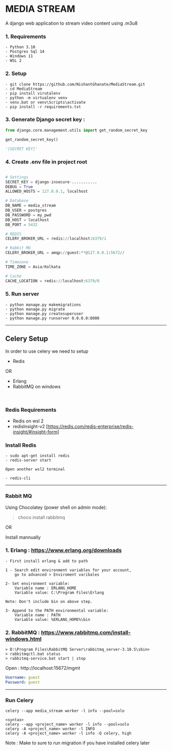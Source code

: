 # MEDIA STREAM

A django web application to stream video content using .m3u8 


### 1. Requirements
```
- Python 3.10
- Postgres Sql 14
- Windows 11
- WSL 2
```

### 2. Setup 
```
- git clone https://github.com/NishantGhanate/MediaStream.git
- cd MediaStream
- pip install virutalenv
- python -m virtualenv venv
- venv.bat or venv\Scripts\activate
- pip install -r requirements.txt 
```

### 3. Generate Django secret key :
```python
from django.core.management.utils import get_random_secret_key

get_random_secret_key()

'[SECRET KEY]'
```

### 4. Create .env file in project root
```python

# Settings
SECRET_KEY = django-insecure-...........
DEBUG = True
ALLOWED_HOSTS = 127.0.0.1, localhost

# Database
DB_NAME = media_stream
DB_USER = postgres
DB_PASSWORD = my_pwd
DB_HOST = localhost
DB_PORT = 5432

# REDIS
CELERY_BROKER_URL = redis://localhost:6379/1

# Rabbit MQ
CELERY_BROKER_URL = amqp://guest:**@127.0.0.1:5672//

# Timezone 
TIME_ZONE = Asia/Kolkata

# Cache
CACHE_LOCATION = redis://localhost:6379/0
```

### 5. Run server
```
- python manage.py makemigrations
- python manage.py migrate
- python manage.py createsuperuser
- python manage.py runserver 0.0.0.0:8000
```

<hr>

## Celery Setup 

In order to use celery we need to setup 

- Redis

OR 

- Erlang
- RabbitMQ on windows 

<br>

### Redis Requirements

- Redis on wsl 2
- redisInsight-v2 [https://redis.com/redis-enterprise/redis-insight/#insight-form]


### Install Redis
```
- sudo apt-get install redis
- redis-server start

Open another wsl2 terminal 

- redis-cli 
```

<hr>

### Rabbit MQ
Using Chocolatey (power shell on admin mode):
> choco install rabbitmq

OR 

Install mannually 


### 1. Erlang : https://www.erlang.org/downloads
```
- First install erlang & add to path 

1 - Search edit environment variables for your account, 
    go to advanced > Enviroment varibales

2- Set environment variable:
    Variable name : ERLANG_HOME
    Variable value: C:\Program Files\Erlang

Note: Don't include bin on above step.

3- Append to the PATH environmental variable:
    Variable name : PATH
    Variable value: %ERLANG_HOME%\bin
```

### 2. RabbitMQ : https://www.rabbitmq.com/install-windows.html
```
> D:\Program Files\RabbitMQ Server\rabbitmq_server-3.10.5\sbin>
> rabbitmqctl.bat status
> rabbitmq-service.bat start | stop
```

Open : http://localhost:15672/mgmt
```yml
Username: guest
Password: guest
```
<hr>

###  Run Celery 
```
celery --app media_stream worker -l info --pool=solo

<syntax> 
celery --app <project_name> worker -l info --pool=solo
celery -A <project_name> worker -l INFO
celery -A <project_name> worker -l info -Q celery, high
```

Note : Make to sure to run migration if you have installed celery later

